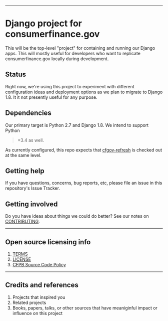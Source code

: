 ----

# Django project for consumerfinance.gov

This will be the top-level "project" for containing and running our Django
apps. This will mostly useful for developers who want to replicate
consumerfinance.gov locally during development.

## Status

Right now, we're using this project to experiment with different configuration
ideas and deployment options as we plan to migrate to Django 1.8. It it not
presently useful for any purpose.

## Dependencies

Our primary target is Python 2.7 and Django 1.8. We intend to support Python
>=3.4 as well.

As currently configured, this repo expects that [cfgov-refresh](https://github.com/cfpb/cfgov-refresh)
is checked out at the same level. 

## Getting help

If you have questions, concerns, bug reports, etc, please file an issue in this
repository's Issue Tracker.

## Getting involved

Do you have ideas about things we could do better? See our notes on
[CONTRIBUTING](CONTRIBUTING.md).


----

## Open source licensing info
1. [TERMS](TERMS.md)
2. [LICENSE](LICENSE)
3. [CFPB Source Code Policy](https://github.com/cfpb/source-code-policy/)


----

## Credits and references

1. Projects that inspired you
2. Related projects
3. Books, papers, talks, or other sources that have meaniginful impact or
   influence on this project
